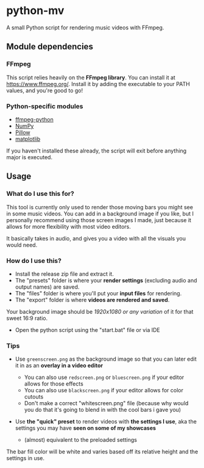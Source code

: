 # python-mv
A small Python script for rendering music videos with FFmpeg.
## Module dependencies
### FFmpeg
This script relies heavily on the **FFmpeg library**.
You can install it at https://www.ffmpeg.org/. Install it by adding the executable to your PATH values, and you're good to go!

### Python-specific modules
- [ffmpeg-python](https://github.com/kkroening/ffmpeg-python)
- [NumPy](https://numpy.org/)
- [Pillow](https://python-pillow.org/)
- [matplotlib](https://matplotlib.org/)

If you haven't installed these already, the script will exit before anything major is executed.

## Usage
### What do I use this for?
This tool is currently only used to render those moving bars you might see in some music videos.
You can add in a background image if you like, but I personally recommend using those screen images I made, just because it allows for more flexibility with most video editors.

It basically takes in audio, and gives you a video with all the visuals you would need.

### How do I use this?
- Install the release zip file and extract it.
- The "presets" folder is where your **render settings** (excluding audio and output names) are saved.
- The "files" folder is where you'll put your **input files** for rendering.
- The "export" folder is where **videos are rendered and saved**.

Your background image should be *1920x1080 or any variation* of it for that sweet 16:9 ratio.
- Open the python script using the "start.bat" file or via IDE

### Tips
- Use `greenscreen.png` as the background image so that you can later edit it in as an **overlay in a video editor**
  - You can also use `redscreen.png` or `bluescreen.png` if your editor allows for those effects
  - You can also use `blackscreen.png` if your editor allows for color cutouts
  - Don't make a correct "whitescreen.png" file (because why would you do that it's going to blend in with the cool bars i gave you)

- Use **the "quick" preset** to render videos with **the settings I use**, aka the settings you may have **seen on some of my showcases**
  - (almost) equivalent to the preloaded settings

The bar fill color will be white and varies based off its relative height and the settings in use.
